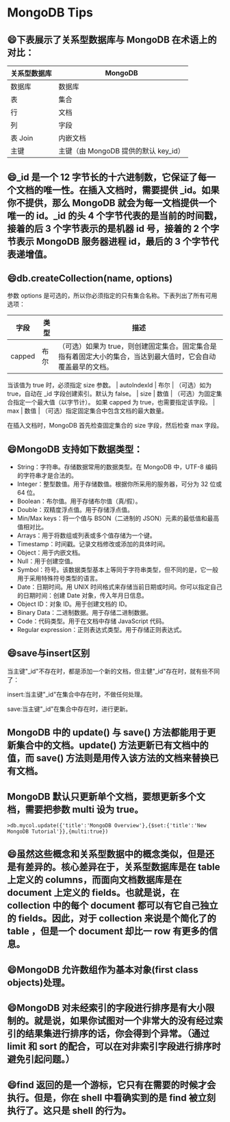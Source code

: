 # MongoDB Tips

## :smile:下表展示了关系型数据库与 MongoDB 在术语上的对比：

| 关系型数据库 | MongoDB
|-|-|
| 数据库 | 数据库
| 表 | 集合
| 行 | 文档
| 列 | 字段
| 表 Join | 内嵌文档
| 主键 | 主键（由 MongoDB 提供的默认 key_id）

## :smile:_id 是一个 12 字节长的十六进制数，它保证了每一个文档的唯一性。在插入文档时，需要提供 _id。如果你不提供，那么 MongoDB 就会为每一文档提供一个唯一的 id。_id 的头 4 个字节代表的是当前的时间戳，接着的后 3 个字节表示的是机器 id 号，接着的 2 个字节表示 MongoDB 服务器进程 id，最后的 3 个字节代表递增值。

## :smile:db.createCollection(name, options)
参数 options 是可选的，所以你必须指定的只有集合名称。下表列出了所有可用选项：

| 字段 | 类型 | 描述
|-|-|-|
| capped | 布尔 | （可选）如果为 true，则创建固定集合。固定集合是指有着固定大小的集合，当达到最大值时，它会自动覆盖最早的文档。
当该值为 true 时，必须指定 size 参数。
| autoIndexId | 布尔 | （可选）如为 true，自动在 _id 字段创建索引。默认为 false。
| size | 数值 | （可选）为固定集合指定一个最大值（以字节计）。
如果 capped 为 true，也需要指定该字段。
| max | 数值 | （可选）指定固定集合中包含文档的最大数量。

在插入文档时，MongoDB 首先检查固定集合的 size 字段，然后检查 max 字段。

## :smile:MongoDB 支持如下数据类型：

- String：字符串。存储数据常用的数据类型。在 MongoDB 中，UTF-8 编码的字符串才是合法的。
- Integer：整型数值。用于存储数值。根据你所采用的服务器，可分为 32 位或 64 位。
- Boolean：布尔值。用于存储布尔值（真/假）。
- Double：双精度浮点值。用于存储浮点值。
- Min/Max keys：将一个值与 BSON（二进制的 JSON）元素的最低值和最高值相对比。
- Arrays：用于将数组或列表或多个值存储为一个键。
- Timestamp：时间戳。记录文档修改或添加的具体时间。
- Object：用于内嵌文档。
- Null：用于创建空值。
- Symbol：符号。该数据类型基本上等同于字符串类型，但不同的是，它一般用于采用特殊符号类型的语言。
- Date：日期时间。用 UNIX 时间格式来存储当前日期或时间。你可以指定自己的日期时间：创建 Date 对象，传入年月日信息。
- Object ID：对象 ID。用于创建文档的 ID。
- Binary Data：二进制数据。用于存储二进制数据。
- Code：代码类型。用于在文档中存储 JavaScript 代码。
- Regular expression：正则表达式类型。用于存储正则表达式。

## :smile:save与insert区别
当主键"_id"不存在时，都是添加一个新的文档，但主健"_id"存在时，就有些不同了：

insert:当主键"_id"在集合中存在时，不做任何处理。

save:当主键"_id"在集合中存在时，进行更新。

## MongoDB 中的 update() 与 save() 方法都能用于更新集合中的文档。update() 方法更新已有文档中的值，而 save() 方法则是用传入该方法的文档来替换已有文档。

## MongoDB 默认只更新单个文档，要想更新多个文档，需要把参数 multi 设为 true。
```
>db.mycol.update({'title':'MongoDB Overview'},{$set:{'title':'New MongoDB Tutorial'}},{multi:true})
```

## :smile:虽然这些概念和关系型数据中的概念类似，但是还是有差异的。核心差异在于，关系型数据库是在 table 上定义的 columns，而面向文档数据库是在 document 上定义的 fields。也就是说，在 collection 中的每个 document 都可以有它自己独立的 fields。因此，对于 collection 来说是个简化了的 table ，但是一个 document 却比一 row 有更多的信息。

## :smile:MongoDB 允许数组作为基本对象(first class objects)处理。

## :smile:MongoDB 对未经索引的字段进行排序是有大小限制的。就是说，如果你试图对一个非常大的没有经过索引的结果集进行排序的话，你会得到个异常。（通过 limit 和 sort 的配合，可以在对非索引字段进行排序时避免引起问题。）

## :smile:find 返回的是一个游标，它只有在需要的时候才会执行。但是，你在 shell 中看确实到的是 find 被立刻执行了。这只是 shell 的行为。
